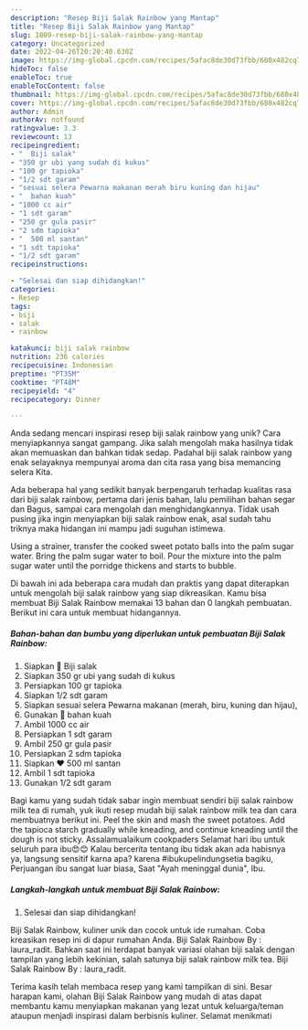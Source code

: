 ```yaml
---
description: "Resep Biji Salak Rainbow yang Mantap"
title: "Resep Biji Salak Rainbow yang Mantap"
slug: 1809-resep-biji-salak-rainbow-yang-mantap
category: Uncategorized
date: 2022-04-26T20:20:40.630Z
image: https://img-global.cpcdn.com/recipes/5afac8de30d73fbb/680x482cq70/biji-salak-rainbow-foto-resep-utama.jpg
hideToc: false
enableToc: true
enableTocContent: false
thumbnail: https://img-global.cpcdn.com/recipes/5afac8de30d73fbb/680x482cq70/biji-salak-rainbow-foto-resep-utama.jpg
cover: https://img-global.cpcdn.com/recipes/5afac8de30d73fbb/680x482cq70/biji-salak-rainbow-foto-resep-utama.jpg
author: Admin
authorAv: notfound
ratingvalue: 3.3
reviewcount: 13
recipeingredient:
- "  Biji salak"
- "350 gr ubi yang sudah di kukus"
- "100 gr tapioka"
- "1/2 sdt garam"
- "sesuai selera Pewarna makanan merah biru kuning dan hijau"
- "  bahan kuah"
- "1000 cc air"
- "1 sdt garam"
- "250 gr gula pasir"
- "2 sdm tapioka"
- "  500 ml santan"
- "1 sdt tapioka"
- "1/2 sdt garam"
recipeinstructions:

- "Selesai dan siap dihidangkan!"
categories:
- Resep
tags:
- biji
- salak
- rainbow

katakunci: biji salak rainbow 
nutrition: 236 calories
recipecuisine: Indonesian
preptime: "PT35M"
cooktime: "PT48M"
recipeyield: "4"
recipecategory: Dinner

---
```





Anda sedang mencari inspirasi resep biji salak rainbow yang unik? Cara menyiapkannya sangat gampang. Jika salah mengolah maka hasilnya tidak akan memuaskan dan bahkan tidak sedap. Padahal biji salak rainbow yang enak selayaknya mempunyai aroma dan cita rasa yang bisa memancing selera Kita.





Ada beberapa hal yang sedikit banyak berpengaruh terhadap kualitas rasa dari biji salak rainbow, pertama dari jenis bahan, lalu pemilihan bahan segar dan Bagus, sampai cara mengolah dan menghidangkannya. Tidak usah pusing jika ingin menyiapkan biji salak rainbow enak,      asal sudah tahu triknya maka hidangan ini mampu jadi suguhan istimewa.














Using a strainer, transfer the cooked sweet potato balls into the palm sugar water. Bring the palm sugar water to boil. Pour the mixture into the palm sugar water until the porridge thickens and starts to bubble.






Di bawah ini ada beberapa cara mudah dan praktis yang dapat diterapkan untuk mengolah biji salak rainbow yang siap dikreasikan. Kamu bisa membuat Biji Salak Rainbow memakai 13 bahan dan 0 langkah pembuatan. Berikut ini cara untuk membuat hidangannya.

<!--inarticleads1-->

##### Bahan-bahan dan bumbu yang diperlukan untuk pembuatan Biji Salak Rainbow:

1. Siapkan  💚 Biji salak
1. Siapkan 350 gr ubi yang sudah di kukus
1. Persiapkan 100 gr tapioka
1. Siapkan 1/2 sdt garam
1. Siapkan sesuai selera Pewarna makanan (merah, biru, kuning dan hijau),
1. Gunakan  🧡 bahan kuah
1. Ambil 1000 cc air
1. Persiapkan 1 sdt garam
1. Ambil 250 gr gula pasir
1. Persiapkan 2 sdm tapioka
1. Siapkan  ❤ 500 ml santan
1. Ambil 1 sdt tapioka
1. Gunakan 1/2 sdt garam


Bagi kamu yang sudah tidak sabar ingin membuat sendiri biji salak rainbow milk tea di rumah, yuk ikuti resep mudah biji salak rainbow milk tea dan cara membuatnya berikut ini. Peel the skin and mash the sweet potatoes. Add the tapioca starch gradually while kneading, and continue kneading until the dough is not sticky. Assalamualaikum cookpaders Selamat hari ibu untuk seluruh para ibu😍😊 Kalau bercerita tentang ibu tidak akan ada habisnya ya, langsung sensitif karna apa? karena #ibukupelindungsetia bagiku, Perjuangan ibu sangat luar biasa, Saat &#34;Ayah meninggal dunia&#34;, Ibu. 

<!--inarticleads2-->

##### Langkah-langkah untuk membuat Biji Salak Rainbow:


1. Selesai dan siap dihidangkan!

Biji Salak Rainbow, kuliner unik dan cocok untuk ide rumahan. Coba kreasikan resep ini di dapur rumahan Anda. Biji Salak Rainbow By : laura_radit. Bahkan saat ini terdapat banyak variasi olahan biji salak dengan tampilan yang lebih kekinian, salah satunya biji salak rainbow milk tea. Biji Salak Rainbow By : laura_radit. 

Terima kasih telah membaca resep yang kami tampilkan di sini. Besar harapan kami, olahan Biji Salak Rainbow yang mudah di atas dapat membantu kamu menyiapkan makanan yang lezat untuk keluarga/teman ataupun menjadi inspirasi dalam berbisnis kuliner. Selamat menikmati
